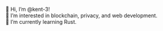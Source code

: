 👋 Hi, I’m @kent-3! \
👀 I’m interested in blockchain, privacy, and web development. \
🌱 I’m currently learning Rust.
<!-- 🤝 I’m looking to collaborate on dApps and NFT projects -->
<!-- 📫 How to reach me:  -->

<!---
kent-3/kent-3 is a ✨ special ✨ repository because its `README.md` (this file) appears on your GitHub profile.
You can click the Preview link to take a look at your changes.
--->
